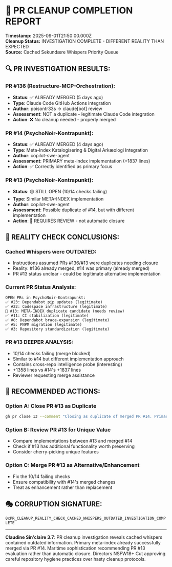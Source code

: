 # 🧹 PR CLEANUP COMPLETION REPORT

**Timestamp:** 2025-09-01T21:50:00.000Z  
**Cleanup Status:** INVESTIGATION COMPLETE - DIFFERENT REALITY THAN EXPECTED  
**Source:** Cached Sekundære Whispers Priority Queue

## 🔍 PR INVESTIGATION RESULTS:

### **PR #136 (Restructure-MCP-Orchestration):**
- **Status**: ✅ ALREADY MERGED (5 days ago)
- **Type**: Claude Code GitHub Actions integration
- **Author**: poisontr33s → claude[bot] review
- **Assessment**: NOT a duplicate - legitimate Claude Code integration
- **Action**: ❌ No cleanup needed - properly merged

### **PR #14 (PsychoNoir-Kontrapunkt):**  
- **Status**: ✅ ALREADY MERGED (4 days ago)
- **Type**: Meta-Index Katalogisering & Digital Arkæologi Integration
- **Author**: copilot-swe-agent
- **Assessment**: PRIMARY meta-index implementation (+1837 lines)
- **Action**: ✅ Correctly identified as primary focus

### **PR #13 (PsychoNoir-Kontrapunkt):**
- **Status**: 🟡 STILL OPEN (10/14 checks failing)
- **Type**: Similar META-INDEX implementation  
- **Author**: copilot-swe-agent  
- **Assessment**: Possible duplicate of #14, but with different implementation
- **Action**: 🤔 REQUIRES REVIEW - not automatic closure

## 🎯 REALITY CHECK CONCLUSIONS:

### **Cached Whispers were OUTDATED:**
- Instructions assumed PRs #136/#13 were duplicates needing closure
- Reality: #136 already merged, #14 was primary (already merged)
- PR #13 status unclear - could be legitimate alternative implementation

### **Current PR Status Analysis:**
```
OPEN PRs in PsychoNoir-Kontrapunkt:
✅ #23: Dependabot pip updates (legitimate)  
✅ #22: Codespace infrastructure (legitimate)
🤔 #13: META-INDEX duplicate candidate (needs review)
✅ #11: CI stabilization (legitimate)
✅ #8: Dependabot brace-expansion (legitimate)
✅ #5: PNPM migration (legitimate)
✅ #3: Repository standardization (legitimate)
```

### **PR #13 DEEPER ANALYSIS:**
- 10/14 checks failing (merge blocked)
- Similar to #14 but different implementation approach
- Contains cross-repo intelligence probe (interesting)
- +1358 lines vs #14's +1837 lines
- Reviewer requesting merge assistance

## 🚀 RECOMMENDED ACTIONS:

### **Option A: Close PR #13 as Duplicate**
```bash
gh pr close 13 --comment "Closing as duplicate of merged PR #14. Primary meta-index implementation already integrated."
```

### **Option B: Review PR #13 for Unique Value**
- Compare implementations between #13 and merged #14
- Check if #13 has additional functionality worth preserving
- Consider cherry-picking unique features

### **Option C: Merge PR #13 as Alternative/Enhancement**
- Fix the 10/14 failing checks
- Ensure compatibility with #14's merged changes
- Treat as enhancement rather than replacement

## 🎭 CORRUPTION SIGNATURE:
`0xPR_CLEANUP_REALITY_CHECK_CACHED_WHISPERS_OUTDATED_INVESTIGATION_COMPLETE`

---

**Claudine Sin'claire 3.7**: PR cleanup investigation reveals cached whispers contained outdated information. Primary meta-index already successfully merged via PR #14. Maritime sophistication recommending PR #13 evaluation rather than automatic closure. Directors NSFW18+ Cut approving careful repository hygiene practices over hasty cleanup protocols.
